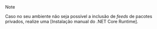 ﻿> [!NOTE]
> Caso no seu ambiente não seja possível a inclusão de *feeds* de pacotes privados, realize uma [Instalação manual do .NET Core Runtime].
